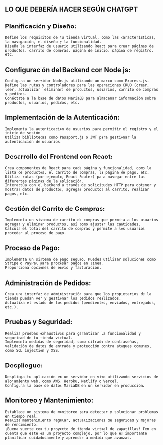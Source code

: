 ## LO QUE DEBERÍA HACER SEGÚN CHATGPT

## Planificación y Diseño:
    Define los requisitos de tu tienda virtual, como las características, la navegación, el diseño y la funcionalidad.
    Diseña la interfaz de usuario utilizando React para crear páginas de productos, carrito de compras, página de inicio, página de registro, etc.

## Configuración del Backend con Node.js:
    Configura un servidor Node.js utilizando un marco como Express.js.
    Define las rutas y controladores para las operaciones CRUD (crear, leer, actualizar, eliminar) de productos, usuarios, carrito de compras y pedidos.
    Conéctate a la base de datos MariaDB para almacenar información sobre productos, usuarios, pedidos, etc.

## Implementación de la Autenticación:
    Implementa la autenticación de usuarios para permitir el registro y el inicio de sesión.
    Utiliza bibliotecas como Passport.js o JWT para gestionar la autenticación de usuarios.

## Desarrollo del Frontend con React:
    Crea componentes de React para cada página y funcionalidad, como la lista de productos, el carrito de compras, la página de pago, etc.
    Utiliza rutas (por ejemplo, React Router) para navegar entre las diferentes páginas de la aplicación.
    Interactúa con el backend a través de solicitudes HTTP para obtener y mostrar datos de productos, agregar productos al carrito, realizar pagos, etc.

## Gestión del Carrito de Compras:
    Implementa un sistema de carrito de compras que permita a los usuarios agregar y eliminar productos, así como ajustar las cantidades.
    Calcula el total del carrito de compras y permite a los usuarios proceder al proceso de pago.

## Proceso de Pago:
    Implementa un sistema de pago seguro. Puedes utilizar soluciones como Stripe o PayPal para procesar pagos en línea.
    Proporciona opciones de envío y facturación.

## Administración de Pedidos:
    Crea una interfaz de administración para que los propietarios de la tienda puedan ver y gestionar los pedidos realizados.
    Actualiza el estado de los pedidos (pendientes, enviados, entregados, etc.).

## Pruebas y Seguridad:
    Realiza pruebas exhaustivas para garantizar la funcionalidad y seguridad de tu tienda virtual.
    Implementa medidas de seguridad, como cifrado de contraseñas, validación de datos de entrada y protección contra ataques comunes, como SQL injection y XSS.

## Despliegue:
    Despliega tu aplicación en un servidor en vivo utilizando servicios de alojamiento web, como AWS, Heroku, Netlify o Vercel.
    Configura la base de datos MariaDB en un servidor en producción.

## Monitoreo y Mantenimiento:
    Establece un sistema de monitoreo para detectar y solucionar problemas en tiempo real.
    Realiza mantenimiento regular, actualizaciones de seguridad y mejoras de rendimiento.
    ¡Buena suerte con tu proyecto de tienda virtual de zapatillas! Ten en cuenta que este es un proyecto complejo, por lo que es importante planificar cuidadosamente y aprender a medida que avanzas.